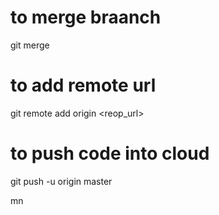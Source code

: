 # to merge braanch
git merge <nayabranch>

# to add remote url
git remote add origin <reop_url>

# to push code into cloud
git push -u origin master

mn
